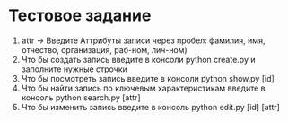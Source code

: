 <h1>Тестовое задание</h1>
<ol>
  <li>attr -> Введите Аттрибуты записи через пробел: фамилия, имя, отчество, организация, раб-ном, лич-ном)</li>
  <li>Что бы создать запись введите в консоли python create.py и заполните нужные строчки</li>
  <li>Что бы посмотреть запись введите  в консоли python show.py [id] </li>
  <li>Что бы найти запись по ключевым характеристикам введите в консоль python search.py [attr]</li>
  <li>Что бы изменить запись введите в консоль python edit.py [id] [attr]</li>
</ol>
